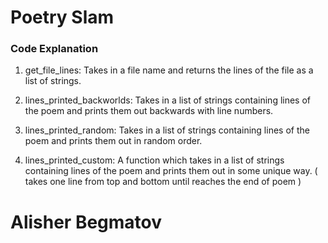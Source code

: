 # Poetry Slam

### Code Explanation

1. get_file_lines: Takes in a file name and returns the lines of the file as a list of strings.

2. lines_printed_backworlds: Takes in a list of strings containing lines of the poem and prints them out backwards with line numbers.

3. lines_printed_random: Takes in a list of strings containing lines of the poem and prints them out in random order.

4. lines_printed_custom: A function which takes in a list of strings containing lines of the poem and prints them out in some unique way. ( takes one line from top and bottom until reaches the end of poem )

# Alisher Begmatov